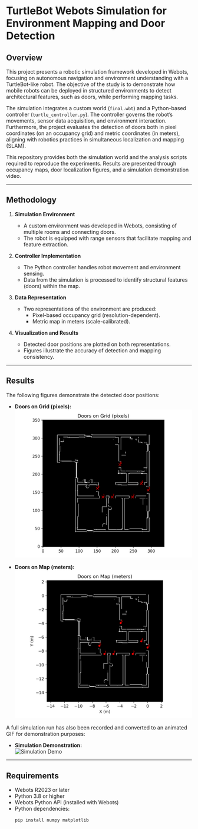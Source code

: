 # TurtleBot Webots Simulation for Environment Mapping and Door Detection

## Overview

This project presents a robotic simulation framework developed in Webots, focusing on autonomous navigation and environment understanding with a TurtleBot-like robot. The objective of the study is to demonstrate how mobile robots can be deployed in structured environments to detect architectural features, such as doors, while performing mapping tasks.  

The simulation integrates a custom world (`final.wbt`) and a Python-based controller (`turtle_controller.py`). The controller governs the robot’s movements, sensor data acquisition, and environment interaction. Furthermore, the project evaluates the detection of doors both in pixel coordinates (on an occupancy grid) and metric coordinates (in meters), aligning with robotics practices in simultaneous localization and mapping (SLAM).  

This repository provides both the simulation world and the analysis scripts required to reproduce the experiments. Results are presented through occupancy maps, door localization figures, and a simulation demonstration video.  

---

## Methodology

1. **Simulation Environment**  
   - A custom environment was developed in Webots, consisting of multiple rooms and connecting doors.  
   - The robot is equipped with range sensors that facilitate mapping and feature extraction.

2. **Controller Implementation**  
   - The Python controller handles robot movement and environment sensing.  
   - Data from the simulation is processed to identify structural features (doors) within the map.

3. **Data Representation**  
   - Two representations of the environment are produced:  
     - Pixel-based occupancy grid (resolution-dependent).  
     - Metric map in meters (scale-calibrated).  

4. **Visualization and Results**  
   - Detected door positions are plotted on both representations.  
   - Figures illustrate the accuracy of detection and mapping consistency.

---

## Results

The following figures demonstrate the detected door positions:

- **Doors on Grid (pixels):**  
  ![Doors on Grid](turtle_controller/point_cloud_run_doors_grid.png)

- **Doors on Map (meters):**  
  ![Doors on Map](turtle_controller/point_cloud_run_doors_meters.png)

A full simulation run has also been recorded and converted to an animated GIF for demonstration purposes:

- **Simulation Demonstration:**  
  ![Simulation Demo](output.gif)

---

## Requirements

- Webots R2023 or later  
- Python 3.8 or higher  
- Webots Python API (installed with Webots)  
- Python dependencies:
  ```bash
  pip install numpy matplotlib
